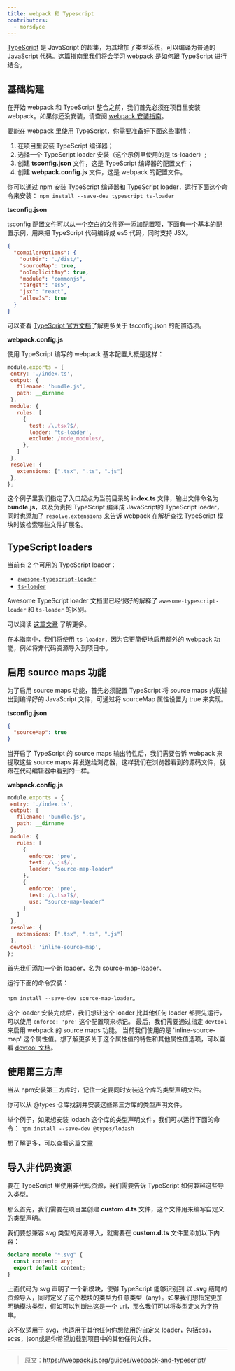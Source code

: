 ```yaml
---
title: webpack 和 Typescript
contributors:
  - morsdyce
---
```


[TypeScript](https://www.typescriptlang.org) 是 JavaScript 的超集，为其增加了类型系统，可以编译为普通的 JavaScript 代码。这篇指南里我们将会学习 webpack 是如何跟 TypeScript 进行结合。

## 基础构建

在开始 webpack 和 TypeScript 整合之前，我们首先必须在项目里安装 webpack。如果你还没安装，请查阅 [webpack 安装指南](https://webpack.js.org/guides/installation/)。

要能在 webpack 里使用 TypeScript，你需要准备好下面这些事情：
1. 在项目里安装 TypeScript 编译器；
2. 选择一个 TypeScript loader 安装（这个示例里使用的是 ts-loader）;
3. 创建 __tsconfig.json__ 文件，这是 TypeScript 编译器的配置文件；
4. 创建 __webpack.config.js__ 文件，这是 webpack 的配置文件。

你可以通过 npm 安装 TypeScript 编译器和 TypeScript loader，运行下面这个命令来安装：
 `npm install --save-dev typescript ts-loader`

__tsconfig.json__

tsconfig 配置文件可以从一个空白的文件逐一添加配置项，下面有一个基本的配置示例，用来把 TypeScript 代码编译成 es5 代码，同时支持 JSX。

```json
{
  "compilerOptions": {
    "outDir": "./dist/",
    "sourceMap": true,
    "noImplicitAny": true,
    "module": "commonjs",
    "target": "es5",
    "jsx": "react",
    "allowJs": true
  }
}
```

可以查看 [TypeScript 官方文档](https://www.typescriptlang.org/docs/handbook/tsconfig-json.html)了解更多关于 tsconfig.json 的配置选项。

__webpack.config.js__

使用 TypeScript 编写的 webpack 基本配置大概是这样：

```js
module.exports = {
 entry: './index.ts',
 output: {
   filename: 'bundle.js',
   path: __dirname
 },
 module: {
   rules: [
     {
       test: /\.tsx?$/,
       loader: 'ts-loader',
       exclude: /node_modules/,
     },
   ]
 },
 resolve: {
   extensions: [".tsx", ".ts", ".js"]
 },
};
```

这个例子里我们指定了入口起点为当前目录的 __index.ts__ 文件，输出文件命名为 __bundle.js__，以及负责把 TypeScript 编译成 JavaScript的 TypeScript loader，同时也添加了 `resolve.extensions` 来告诉 webpack 在解析查找 TypeScript 模块时该检索哪些文件扩展名。

## TypeScript loaders

当前有 2 个可用的 TypeScript loader：
* [`awesome-typescript-loader`](https://github.com/s-panferov/awesome-typescript-loader)
* [`ts-loader`](https://github.com/TypeStrong/ts-loader)

Awesome TypeScript loader 文档里已经很好的解释了 `awesome-typescript-loader` 和 `ts-loader` 的区别。

可以阅读 [这篇文章](https://github.com/s-panferov/awesome-typescript-loader#differences-between-ts-loader) 了解更多。

在本指南中，我们将使用 `ts-loader`，因为它更简便地启用额外的 webpack 功能，例如将非代码资源导入到项目中。

## 启用 source maps 功能

为了启用 source maps 功能，首先必须配置 TypeScript 将 source maps 内联输出到编译好的 JavaScript 文件，可通过将 sourceMap 属性设置为 true 来实现。

__tsconfig.json__
```json
{
  "sourceMap": true
}
```

当开启了 TypeScript 的 source maps 输出特性后，我们需要告诉 webpack
来提取这些 source maps 并发送给浏览器，这样我们在浏览器看到的源码文件，就跟在代码编辑器中看到的一样。

__webpack.config.js__
```js
module.exports = {
 entry: './index.ts',
 output: {
   filename: 'bundle.js',
   path: __dirname
 },
 module: {
   rules: [
     {
       enforce: 'pre',
       test: /\.js$/,
       loader: "source-map-loader"
     },
     {
       enforce: 'pre',
       test: /\.tsx?$/,
       use: "source-map-loader"
     }
   ]
 },
 resolve: {
   extensions: [".tsx", ".ts", ".js"]
 },
 devtool: 'inline-source-map',
};
```

首先我们添加一个新 loader，名为 source-map-loader。

运行下面的命令安装：

`npm install --save-dev source-map-loader`。

这个 loader 安装完成后，我们想让这个 loader 比其他任何 loader 都要先运行，可以使用 `enforce: 'pre'` 这个配置项来标记。
最后，我们需要通过指定 `devtool` 来启用 webpack 的 source maps 功能。
当前我们使用的是 'inline-source-map' 这个属性值。想了解更多关于这个属性值的特性和其他属性值选项，可以查看 [devtool 文档](/configuration/devtool/)。





## 使用第三方库

当从 npm安装第三方库时，记住一定要同时安装这个库的类型声明文件。

你可以从 @types 仓库找到并安装这些第三方库的类型声明文件。

举个例子，如果想安装 lodash 这个库的类型声明文件，我们可以运行下面的命令：
`npm install --save-dev @types/lodash`

想了解更多，可以查看[这篇文章](https://blogs.msdn.microsoft.com/typescript/2016/06/15/the-future-of-declaration-files/)

## 导入非代码资源

要在 TypeScript 里使用非代码资源，我们需要告诉 TypeScript 如何兼容这些导入类型。

那么首先，我们需要在项目里创建 __custom.d.ts__ 文件，这个文件用来编写自定义的类型声明。

我们要想兼容 svg 类型的资源导入，就需要在 __custom.d.ts__ 文件里添加以下内容：

```typescript
declare module "*.svg" {
  const content: any;
  export default content;
}
```

上面代码为 svg 声明了一个新模块，使得 TypeScript 能够识别到 以 __.svg__ 结尾的资源导入，同时定义了这个模块的类型为任意类型（any）。如果我们想指定更加明确模块类型，假如可以判断出这是一个 url，那么我们可以将类型定义为字符串。

这不仅适用于 svg，也适用于其他任何你想使用的自定义 loader，包括css，scss，json或是你希望加载到项目中的其他任何文件。

***


> 原文：https://webpack.js.org/guides/webpack-and-typescript/